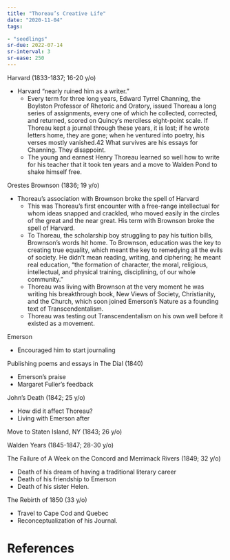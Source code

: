 ```yaml
---
title: "Thoreau’s Creative Life"
date: "2020-11-04"
tags:

- "seedlings"
sr-due: 2022-07-14
sr-interval: 3
sr-ease: 250
---
```


Harvard (1833-1837; 16-20 y/o)

- Harvard “nearly ruined him as a writer.”
   - Every term for three long years, Edward Tyrrel Channing, the Boylston Professor of Rhetoric and Oratory, issued Thoreau a long series of assignments, every one of which he collected, corrected, and returned, scored on Quincy’s merciless eight-point scale. If Thoreau kept a journal through these years, it is lost; if he wrote letters home, they are gone; when he ventured into poetry, his verses mostly vanished.42 What survives are his essays for Channing. They disappoint.
   - The young and earnest Henry Thoreau learned so well how to write for his teacher that it took ten years and a move to Walden Pond to shake himself free.

Orestes Brownson (1836; 19 y/o)

- Thoreau’s association with Brownson broke the spell of Harvard
   - This was Thoreau’s first encounter with a free-range intellectual for whom ideas snapped and crackled, who moved easily in the circles of the great and the near great. His term with Brownson broke the spell of Harvard.
   - To Thoreau, the scholarship boy struggling to pay his tuition bills, Brownson’s words hit home. To Brownson, education was the key to creating true equality, which meant the key to remedying all the evils of society. He didn’t mean reading, writing, and ciphering; he meant real education, “the formation of character, the moral, religious, intellectual, and physical training, disciplining, of our whole community.”
   - Thoreau was living with Brownson at the very moment he was writing his breakthrough book, New Views of Society, Christianity, and the Church, which soon joined Emerson’s Nature as a founding text of Transcendentalism.
   - Thoreau was testing out Transcendentalism on his own well before it existed as a movement.

Emerson

- Encouraged him to start journaling

Publishing poems and essays in The Dial (1840)

- Emerson’s praise
- Margaret Fuller’s feedback

John’s Death (1842; 25 y/o)

- How did it affect Thoreau?
- Living with Emerson after

Move to Staten Island, NY (1843; 26 y/o)

Walden Years (1845-1847; 28-30 y/o)

The Failure of A Week on the Concord and Merrimack Rivers (1849; 32 y/o)

- Death of his dream of having a traditional literary career
- Death of his friendship to Emerson
- Death of his sister Helen.

The Rebirth of 1850 (33 y/o)

- Travel to Cape Cod and Quebec
- Reconceptualization of his Journal.

# References


